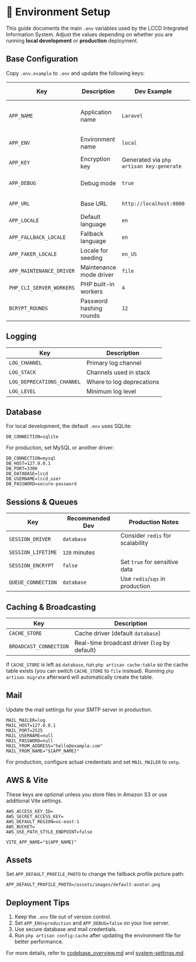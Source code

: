# 🌳 Environment Setup

This guide documents the main `.env` variables used by the LCCD Integrated Information System. Adjust the values depending on whether you are running **local development** or **production** deployment.

## Base Configuration

Copy `.env.example` to `.env` and update the following keys:

| Key | Description | Dev Example | Production Notes |
|-----|-------------|-------------|-----------------|
| `APP_NAME` | Application name | `Laravel` | Usually the school or system name |
| `APP_ENV` | Environment name | `local` | Use `production` on servers |
| `APP_KEY` | Encryption key | Generated via `php artisan key:generate` | Keep secret |
| `APP_DEBUG` | Debug mode | `true` | Set to `false` in production |
| `APP_URL` | Base URL | `http://localhost:8000` | Public domain |
| `APP_LOCALE` | Default language | `en` | change as needed |
| `APP_FALLBACK_LOCALE` | Fallback language | `en` | |
| `APP_FAKER_LOCALE` | Locale for seeding | `en_US` | |
| `APP_MAINTENANCE_DRIVER` | Maintenance mode driver | `file` | |
| `PHP_CLI_SERVER_WORKERS` | PHP built-in workers | `4` | |
| `BCRYPT_ROUNDS` | Password hashing rounds | `12` | Lower or equal for dev |

## Logging

| Key | Description |
|-----|-------------|
| `LOG_CHANNEL` | Primary log channel |
| `LOG_STACK` | Channels used in stack |
| `LOG_DEPRECATIONS_CHANNEL` | Where to log deprecations |
| `LOG_LEVEL` | Minimum log level |

## Database

For local development, the default `.env` uses SQLite:

```
DB_CONNECTION=sqlite
```

For production, set MySQL or another driver:

```
DB_CONNECTION=mysql
DB_HOST=127.0.0.1
DB_PORT=3306
DB_DATABASE=lccd
DB_USERNAME=lccd_user
DB_PASSWORD=secure-password
```

## Sessions & Queues

| Key | Recommended Dev | Production Notes |
|-----|-----------------|-----------------|
| `SESSION_DRIVER` | `database` | Consider `redis` for scalability |
| `SESSION_LIFETIME` | `120` minutes | |
| `SESSION_ENCRYPT` | `false` | Set `true` for sensitive data |
| `QUEUE_CONNECTION` | `database` | Use `redis`/`sqs` in production |

## Caching & Broadcasting

| Key | Description |
|-----|-------------|
| `CACHE_STORE` | Cache driver (default `database`) |
| `BROADCAST_CONNECTION` | Real-time broadcast driver (`log` by default) |

If `CACHE_STORE` is left as `database`, run `php artisan cache:table` so the
cache table exists (you can switch `CACHE_STORE` to `file` instead). Running
`php artisan migrate` afterward will automatically create the table.

## Mail

Update the mail settings for your SMTP server in production.

```
MAIL_MAILER=log
MAIL_HOST=127.0.0.1
MAIL_PORT=2525
MAIL_USERNAME=null
MAIL_PASSWORD=null
MAIL_FROM_ADDRESS="hello@example.com"
MAIL_FROM_NAME="${APP_NAME}"
```

For production, configure actual credentials and set `MAIL_MAILER` to `smtp`.

## AWS & Vite

These keys are optional unless you store files in Amazon S3 or use additional Vite settings.

```
AWS_ACCESS_KEY_ID=
AWS_SECRET_ACCESS_KEY=
AWS_DEFAULT_REGION=us-east-1
AWS_BUCKET=
AWS_USE_PATH_STYLE_ENDPOINT=false

VITE_APP_NAME="${APP_NAME}"
```

## Assets

Set `APP_DEFAULT_PROFILE_PHOTO` to change the fallback profile picture path:

```
APP_DEFAULT_PROFILE_PHOTO=/assets/images/default-avatar.png
```

## Deployment Tips

1. Keep the `.env` file out of version control.
2. Set `APP_ENV=production` and `APP_DEBUG=false` on your live server.
3. Use secure database and mail credentials.
4. Run `php artisan config:cache` after updating the environment file for better performance.

For more details, refer to [codebase_overview.md](codebase_overview.md) and [system-settings.md](system-settings.md).

